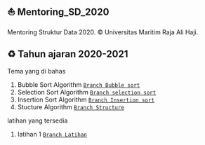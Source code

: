 ## ⛵ Mentoring_SD_2020
Mentoring Struktur Data 2020. © Universitas Maritim Raja Ali Haji.

## ♻ Tahun ajaran 2020-2021
Tema yang di bahas
1. Bubble Sort Algorithm <a href="https://github.com/Dendi6/Mentoring_SD_2020/tree/bubble-sort">```Branch Bubble sort```</a>
2. Selection Sort Algorithm <a href="https://github.com/Dendi6/Mentoring_SD_2020/tree/selection-sort">```Branch selection sort```</a>
3. Insertion Sort Algorithm <a href="https://github.com/Dendi6/Mentoring_SD_2020/blob/insertion-sort">```Branch Insertion sort```</a>
3. Stucture Algorithm <a href="https://github.com/Dendi6/Mentoring_SD_2020/blob/structure">```Branch Structure```</a>

latihan yang tersedia
1. latihan 1 <a href="https://github.com/Dendi6/Mentoring_SD_2020/tree/latihan">```Branch Latihan```</a>
